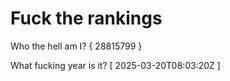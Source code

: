 # Fuck the rankings

Who the hell am I?
{ 28815799 }

What fucking year is it?
[ 2025-03-20T08:03:20Z ]
